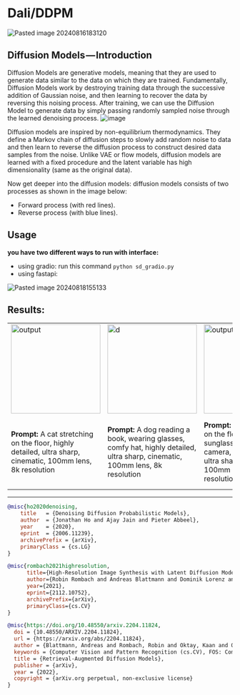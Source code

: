 # Dali/DDPM



![Pasted image 20240816183120](https://github.com/user-attachments/assets/3d9a8ff5-be7d-4c28-ba42-ec89fe2aa031)

## Diffusion Models — Introduction
Diffusion Models are generative models, meaning that they are used to generate data similar to the data on which they are trained. Fundamentally, Diffusion Models work by destroying training data through the successive addition of Gaussian noise, and then learning to recover the data by reversing this noising process. After training, we can use the Diffusion Model to generate data by simply passing randomly sampled noise through the learned denoising process.
![image](https://github.com/user-attachments/assets/9d18359f-dea3-49ec-82de-6a4a15770b39)

Diffusion models are inspired by non-equilibrium thermodynamics. They define a Markov chain of diffusion steps to slowly add random noise to data and then learn to reverse the diffusion process to construct desired data samples from the noise. Unlike VAE or flow models, diffusion models are learned with a fixed procedure and the latent variable has high dimensionality (same as the original data).

Now get deeper into the diffusion models:
diffusion models consists of two processes as shown in the image below:

- Forward process (with red lines).
- Reverse process (with blue lines).


## Usage
**you have two different ways to run with interface:**
- using gradio: run this command `python sd_gradio.py`
- using fastapi: 



![Pasted image 20240818155133](https://github.com/user-attachments/assets/41036af9-98cd-4476-9435-74d196c32c35)





## Results:

<table>
  <tr>
    <td><img src="https://github.com/user-attachments/assets/83f8d84f-754c-49cb-ab33-73eaa66805d3" alt="output" width="200"/></td>
    <td><img src="https://github.com/user-attachments/assets/90104a77-db5b-4031-b91d-d4d89b78b764" alt="d" width="200"/></td>
    <td><img src="https://github.com/user-attachments/assets/24478566-b22e-41be-adcc-e77cd3d9dff9" alt="output_image" width="200"/></td>
    <td><img src="https://github.com/user-attachments/assets/26c059b3-7437-41ab-8307-3a7e4a3793f2" alt="s" width="200"/></td>
    <td><img src="https://github.com/user-attachments/assets/4cba0dfe-38c3-40c1-890d-f83559c49132" alt="test" width="200"/></td>
  </tr>
  <tr>
    <td><b>Prompt:</b> A cat stretching on the floor, highly detailed, ultra sharp, cinematic, 100mm lens, 8k resolution</td>
    <td><b>Prompt:</b> A dog reading a book, wearing glasses, comfy hat, highly detailed, ultra sharp, cinematic, 100mm lens, 8k resolution</td>
    <td><b>Prompt:</b> A dog stretching on the floor wearing sunglasses, looking to the camera, highly detailed, ultra sharp, cinematic, 100mm lens, 8k resolution</td>
    <td><b>Prompt:</b> An astronaut on the moon, highly detailed, ultra sharp, cinematic, 100mm lens, 8k resolution</td>
    <td><b>Prompt:</b> A black dog sitting between a bush and a pair of green pants standing up with nobody inside them, highly detailed, ultra sharp, cinematic, 100mm lens, 8k resolution</td>
  </tr>
</table>



---
```BibTex
@misc{ho2020denoising,
    title   = {Denoising Diffusion Probabilistic Models},
    author  = {Jonathan Ho and Ajay Jain and Pieter Abbeel},
    year    = {2020},
    eprint  = {2006.11239},
    archivePrefix = {arXiv},
    primaryClass = {cs.LG}
}

@misc{rombach2021highresolution,
      title={High-Resolution Image Synthesis with Latent Diffusion Models}, 
      author={Robin Rombach and Andreas Blattmann and Dominik Lorenz and Patrick Esser and Björn Ommer},
      year={2021},
      eprint={2112.10752},
      archivePrefix={arXiv},
      primaryClass={cs.CV}
}

@misc{https://doi.org/10.48550/arxiv.2204.11824,
  doi = {10.48550/ARXIV.2204.11824},
  url = {https://arxiv.org/abs/2204.11824},
  author = {Blattmann, Andreas and Rombach, Robin and Oktay, Kaan and Ommer, Björn},
  keywords = {Computer Vision and Pattern Recognition (cs.CV), FOS: Computer and information sciences, FOS: Computer and information sciences},
  title = {Retrieval-Augmented Diffusion Models},
  publisher = {arXiv},
  year = {2022},  
  copyright = {arXiv.org perpetual, non-exclusive license}
}
```
